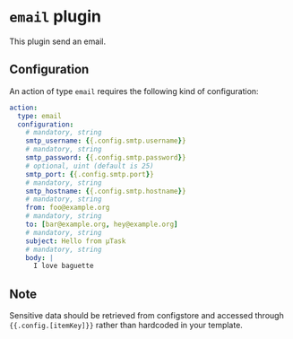 # `email` plugin

This plugin send an email.

## Configuration

An action of type `email` requires the following kind of configuration:

```yaml
action:
  type: email
  configuration:
    # mandatory, string
    smtp_username: {{.config.smtp.username}}
    # mandatory, string
    smtp_password: {{.config.smtp.password}}
    # optional, uint (default is 25)
    smtp_port: {{.config.smtp.port}}
    # mandatory, string
    smtp_hostname: {{.config.smtp.hostname}}
    # mandatory, string
    from: foo@example.org
    # mandatory, string
    to: [bar@example.org, hey@example.org]
    # mandatory, string
    subject: Hello from µTask
    # mandatory, string
    body: |
      I love baguette
```

## Note

Sensitive data should be retrieved from configstore and accessed through `{{.config.[itemKey]}}` rather than hardcoded in your template.